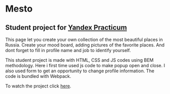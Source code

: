 # **Mesto**
## Student project for [Yandex Practicum](https://practicum.yandex.ru/)

This page let you create your own collection of the most beautiful places in Russia. Create your mood board, adding pictures of the favorite places. And dont forget to fill in profile name and job to identify yourself.

This student project is made with HTML, CSS and JS codes using BEM methodology. Here i first time used js code to make popup open and close. I also used form to get an opportunity to change profile information.
The code is bundled with Webpack.

To watch the project click [here](https://polina-khv.github.io/mesto/).
